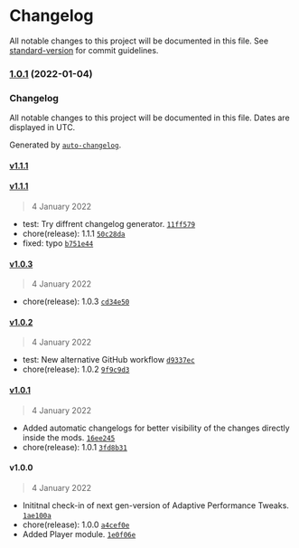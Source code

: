# Changelog

All notable changes to this project will be documented in this file. See [standard-version](https://github.com/conventional-changelog/standard-version) for commit guidelines.

### [1.0.1](https://github.com/MarkusBordihn/BOs-Adaptive-Performance-Tweaks/compare/v1.0.3...v1.0.1) (2022-01-04)

### Changelog

All notable changes to this project will be documented in this file. Dates are displayed in UTC.

Generated by [`auto-changelog`](https://github.com/CookPete/auto-changelog).

#### [v1.1.1](https://github.com/MarkusBordihn/BOs-Adaptive-Performance-Tweaks/compare/v1.1.1...v1.1.1)

#### [v1.1.1](https://github.com/MarkusBordihn/BOs-Adaptive-Performance-Tweaks/compare/v1.0.3...v1.1.1)

> 4 January 2022

- test: Try diffrent changelog generator. [`11ff579`](https://github.com/MarkusBordihn/BOs-Adaptive-Performance-Tweaks/commit/11ff579307029dd511d0223f3cff5c79e620ccf2)
- chore(release): 1.1.1 [`50c28da`](https://github.com/MarkusBordihn/BOs-Adaptive-Performance-Tweaks/commit/50c28da24e025cd3768ed18a73278a329b0848e8)
- fixed: typo [`b751e44`](https://github.com/MarkusBordihn/BOs-Adaptive-Performance-Tweaks/commit/b751e44f4c70e8984b6240732187de444bf93b19)

#### [v1.0.3](https://github.com/MarkusBordihn/BOs-Adaptive-Performance-Tweaks/compare/v1.0.2...v1.0.3)

> 4 January 2022

- chore(release): 1.0.3 [`cd34e50`](https://github.com/MarkusBordihn/BOs-Adaptive-Performance-Tweaks/commit/cd34e50c5c8042f6c64a8776b273ba1de9908677)

#### [v1.0.2](https://github.com/MarkusBordihn/BOs-Adaptive-Performance-Tweaks/compare/v1.0.1...v1.0.2)

> 4 January 2022

- test: New alternative GitHub workflow [`d9337ec`](https://github.com/MarkusBordihn/BOs-Adaptive-Performance-Tweaks/commit/d9337ec7d3452e31c13ea233aaa4e4046e448611)
- chore(release): 1.0.2 [`9f9c9d3`](https://github.com/MarkusBordihn/BOs-Adaptive-Performance-Tweaks/commit/9f9c9d376a28b0b4f66fa46e89c800121b56efe1)

#### [v1.0.1](https://github.com/MarkusBordihn/BOs-Adaptive-Performance-Tweaks/compare/v1.0.0...v1.0.1)

> 4 January 2022

- Added automatic changelogs for better visibility of the changes directly inside the mods. [`16ee245`](https://github.com/MarkusBordihn/BOs-Adaptive-Performance-Tweaks/commit/16ee2459cfd085d9a0c411deea70edf38b2661b4)
- chore(release): 1.0.1 [`3fd8b31`](https://github.com/MarkusBordihn/BOs-Adaptive-Performance-Tweaks/commit/3fd8b31bf661bda237194304c52376c7d6449a43)

#### v1.0.0

> 4 January 2022

- Inititnal check-in of next gen-version of Adaptive Performance Tweaks. [`1ae100a`](https://github.com/MarkusBordihn/BOs-Adaptive-Performance-Tweaks/commit/1ae100a4ff61f558c8ffd398143fcc8cc248476a)
- chore(release): 1.0.0 [`a4cef0e`](https://github.com/MarkusBordihn/BOs-Adaptive-Performance-Tweaks/commit/a4cef0e24d35568b67ec586caf7f529ee7457e9d)
- Added Player module. [`1e0f06e`](https://github.com/MarkusBordihn/BOs-Adaptive-Performance-Tweaks/commit/1e0f06ed7515c376f604d1f35108bd7e9a7aeccf)
